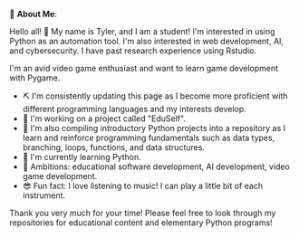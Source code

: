 💫 **About Me**: 

Hello all! 👋 My name is Tyler, and I am a student! I'm interested in using Python as an automation tool. I'm also interested in web development, AI, and cybersecurity. I have past research experience using Rstudio. 

I'm an avid video game enthusiast and want to learn game development with Pygame.

* ⛏️ I'm consistently updating this page as I become more proficient with different programming languages and my interests develop. 
* 🔎 I'm working on a project called "EduSelf".
* 🔎 I'm also compiling introductory Python projects into a repository as I learn and reinforce programming fundamentals such as data types, branching, loops, functions, and data structures. 
* 🌱 I'm currently learning Python.
* 💭 Ambitions: educational software development, AI development, video game development.
* 😎 Fun fact: I love listening to music! I can play a little bit of each instrument.

Thank you very much for your time! Please feel free to look through my repositories for educational content and elementary Python programs! 
